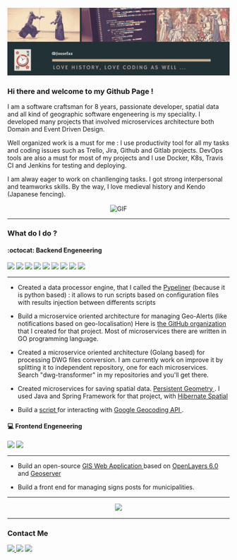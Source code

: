 <p align="center">
<img src="/github_banner2.gif">
</p>  

### Hi there and welcome to my Github Page !

I am a software craftsman for 8 years, passionate developer, spatial data and all kind of geographic software engeneering is my speciality. I developed many projects that involved microservices architecture both Domain and Event Driven Design. 

Well organized work is a must for me : I use productivity tool for all my tasks and coding issues such as Trello, Jira, Github and Gitlab projects. DevOps tools are also a must for most of my projects and I use Docker, K8s, Travis CI and Jenkins for testing and deploying.

I am alway eager to work on chanllenging tasks. I got strong interpersonal and teamworks skills. 
By the way, I love medieval history and Kendo (Japanese fencing).

<p align="center">
<img align="center" alt="GIF" height="100px" src="https://user-images.githubusercontent.com/61141682/90424945-a33cb580-e0c7-11ea-89eb-3d77581b34b2.gif" />
</p>  

---

### What do I do ?

#### :octocat: Backend Engeneering
<p>
  <img src="https://img.shields.io/badge/Python-3776AB?logo=python&logoColor=white&style=for-the-badge">
  <img src="https://img.shields.io/badge/Java-007396?logo=java&logoColor=white&style=for-the-badge">
  <img src="https://img.shields.io/badge/GO-336791?logo=go&logoColor=white&style=for-the-badge">
  <img src="https://img.shields.io/badge/Docker-2496ED?logo=docker&logoColor=white&style=for-the-badge">
  <img src="https://img.shields.io/badge/Kubernetes-326CE5?logo=kubernetes&logoColor=white&style=for-the-badge">
  <img src="https://img.shields.io/badge/Nginx-269539?logo=nginx&logoColor=white&style=for-the-badge">
  <img src="https://img.shields.io/badge/ElasticSearch-005571?logo=elasticsearch&logoColor=white&style=for-the-badge">
  <img src="https://img.shields.io/badge/MySQL-4479A1?logo=mysql&logoColor=white&style=for-the-badge">
  <img src="https://img.shields.io/badge/PostgreSQL-336791?logo=postgresql&logoColor=white&style=for-the-badge">
</p>


---

- Created a data processor engine, that I called the <a href="https://github.com/yossefaz/pypliner-data-processor">Pypeliner</a> (because it is python based) : it allows to run scripts based on configuration files with results injection between differents scripts

- Build a microservice oriented architecture for managing Geo-Alerts (like notifications based on geo-localisation) Here is <a href="https://github.com/micro-gis">the GitHub organization </a> that I created for that project. Most of microservices there are written in GO programming language.

- Created a microservice oriented architecture (Golang based) for processing DWG files conversion. I am currently work on improve it by splitting it to independent repository, one for each microservices. Search "dwg-transformer" in my repositories and you'll get there.

- Created microservices for saving spatial data. <a href="https://github.com/yossefaz/persistent-geometry-microservice"> Persistent Geometry </a>. I used Java and Spring Framework for that project, with <a href="http://www.hibernatespatial.org/"> Hibernate Spatial </a>

- Build a <a href="https://github.com/yossefaz/projet-veterinaire-geocoding"> script </a> for interacting with <a href="https://developers.google.com/maps/documentation/geocoding/overview"> Google Geocoding API </a>.  


#### :computer: Frontend Engeneering
<p>
   <img src="https://img.shields.io/badge/Javascript-F7DF1E?logo=javascript&logoColor=white&style=for-the-badge">
   <img src="https://img.shields.io/badge/React-61DAFB?logo=react&logoColor=white&style=for-the-badge">
</p>

---

- Build an open-source <a href="https://github.com/yossefaz/gis_front"> GIS Web Application </a> based on <a href="https://openlayers.org/">OpenLayers 6.0 </a> and <a href="http://geoserver.org/">Geoserver </a>

- Build a front end for managing signs posts for municipalities.  

---

<p align="center">
<img src="https://github-readme-stats.vercel.app/api?username=yossefaz&show_icons=true&count_private=true&theme=react" />
</p>

---

### Contact Me


<p>
<a href="https://www.linkedin.com/in/jossefaz/">
<img src="https://img.shields.io/badge/LinkedIn-0077B5?style=for-the-badge&logo=linkedin&logoColor=white">
</a>
<a href="mailto:jossefaz@protonmail.com"><img src="https://img.shields.io/badge/Protonmail-8B89CC?style=for-the-badge&logo=protonmail&logoColor=white"></a>
<a href="https://stackoverflow.com/users/13000695/jossefaz">
<img src="https://img.shields.io/badge/stackoverflow-FE7A16?style=for-the-badge&logo=stackoverflow&logoColor=white">
</a>
</p>
